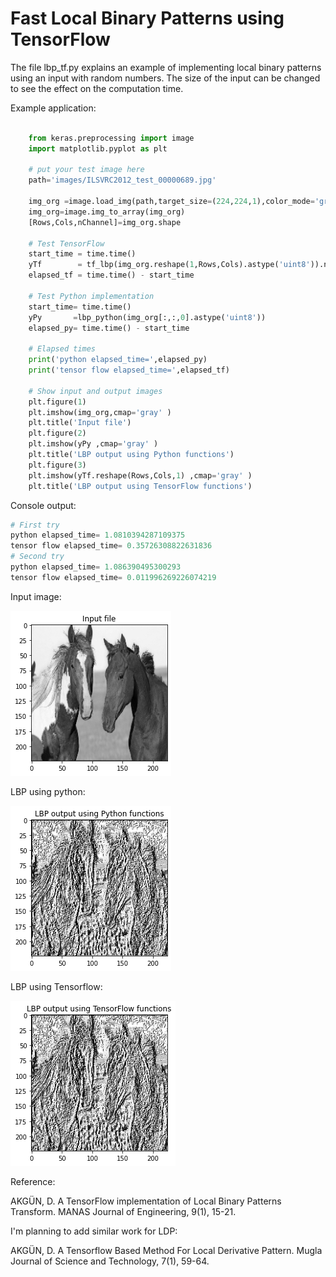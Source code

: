 # Fast Local Binary Patterns using TensorFlow
The file lbp_tf.py explains an example of implementing local binary patterns using an input with random numbers. The size of the input can be changed to see the effect on the computation time.

Example application:

```python

    from keras.preprocessing import image
    import matplotlib.pyplot as plt
    
    # put your test image here
    path='images/ILSVRC2012_test_00000689.jpg'
    
    img_org =image.load_img(path,target_size=(224,224,1),color_mode='grayscale')
    img_org=image.img_to_array(img_org)
    [Rows,Cols,nChannel]=img_org.shape
    
    # Test TensorFlow
    start_time = time.time()
    yTf        = tf_lbp(img_org.reshape(1,Rows,Cols).astype('uint8')).numpy()
    elapsed_tf = time.time() - start_time
    
    # Test Python implementation 
    start_time= time.time()    
    yPy       =lbp_python(img_org[:,:,0].astype('uint8'))
    elapsed_py= time.time() - start_time    
    
    # Elapsed times
    print('python elapsed_time=',elapsed_py)
    print('tensor flow elapsed_time=',elapsed_tf)  
    
    # Show input and output images
    plt.figure(1)
    plt.imshow(img_org,cmap='gray' )
    plt.title('Input file')    
    plt.figure(2)
    plt.imshow(yPy ,cmap='gray' )
    plt.title('LBP output using Python functions')
    plt.figure(3)
    plt.imshow(yTf.reshape(Rows,Cols,1) ,cmap='gray' )
    plt.title('LBP output using TensorFlow functions') 
```
Console output:
```python
# First try
python elapsed_time= 1.0810394287109375
tensor flow elapsed_time= 0.35726308822631836
# Second try
python elapsed_time= 1.086390495300293
tensor flow elapsed_time= 0.011996269226074219
```
Input image:

![alt text](images/input_file.png)


LBP using python:

![alt text](images/lbp_pyhton.png)


LBP using Tensorflow:

![alt text](images/lbp_tf.png)


Reference:

AKGÜN, D. A TensorFlow implementation of Local Binary Patterns Transform. MANAS Journal of Engineering, 9(1), 15-21.  

I'm planning to add similar work for LDP: 

AKGÜN, D. A Tensorflow Based Method For Local Derivative Pattern. Mugla Journal of Science and Technology, 7(1), 59-64.

